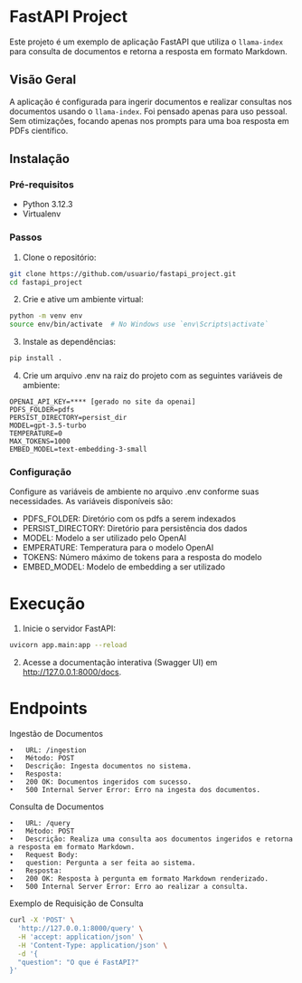 # FastAPI Project

Este projeto é um exemplo de aplicação FastAPI que utiliza o `llama-index` para consulta de documentos e retorna a resposta em formato Markdown.

## Visão Geral

A aplicação é configurada para ingerir documentos e realizar consultas nos documentos usando o `llama-index`. Foi pensado apenas para uso pessoal. Sem otimizações, focando apenas nos prompts para uma boa resposta em PDFs científico.

## Instalação

### Pré-requisitos

- Python 3.12.3
- Virtualenv

### Passos

1. Clone o repositório:

```bash
git clone https://github.com/usuario/fastapi_project.git
cd fastapi_project
```

2.	Crie e ative um ambiente virtual:

```bash
python -m venv env
source env/bin/activate  # No Windows use `env\Scripts\activate`
```

3. Instale as dependências:

```bash
pip install .
```

4. Crie um arquivo .env na raiz do projeto com as seguintes variáveis de ambiente:

```
OPENAI_API_KEY=**** [gerado no site da openai]
PDFS_FOLDER=pdfs
PERSIST_DIRECTORY=persist_dir
MODEL=gpt-3.5-turbo
TEMPERATURE=0
MAX_TOKENS=1000
EMBED_MODEL=text-embedding-3-small
```

### Configuração

Configure as variáveis de ambiente no arquivo .env conforme suas necessidades. As variáveis disponíveis são:

*  PDFS_FOLDER: Diretório com os pdfs a serem indexados
*  PERSIST_DIRECTORY: Diretório para persistência dos dados
*  MODEL: Modelo a ser utilizado pelo OpenAI
*  EMPERATURE: Temperatura para o modelo OpenAI
*  TOKENS: Número máximo de tokens para a resposta do modelo
*  EMBED_MODEL: Modelo de embedding a ser utilizado

# Execução

1.	Inicie o servidor FastAPI:

 ```bash
uvicorn app.main:app --reload
```

2.	Acesse a documentação interativa (Swagger UI) em http://127.0.0.1:8000/docs.

# Endpoints

Ingestão de Documentos

	•	URL: /ingestion
	•	Método: POST
	•	Descrição: Ingesta documentos no sistema.
	•	Resposta:
	•	200 OK: Documentos ingeridos com sucesso.
	•	500 Internal Server Error: Erro na ingesta dos documentos.

Consulta de Documentos

	•	URL: /query
	•	Método: POST
	•	Descrição: Realiza uma consulta aos documentos ingeridos e retorna a resposta em formato Markdown.
	•	Request Body:
	•	question: Pergunta a ser feita ao sistema.
	•	Resposta:
	•	200 OK: Resposta à pergunta em formato Markdown renderizado.
	•	500 Internal Server Error: Erro ao realizar a consulta.

Exemplo de Requisição de Consulta

```bash
curl -X 'POST' \
  'http://127.0.0.1:8000/query' \
  -H 'accept: application/json' \
  -H 'Content-Type: application/json' \
  -d '{
  "question": "O que é FastAPI?"
}'
```
